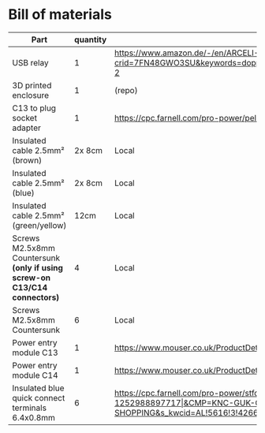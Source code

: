 # Bill of materials

| Part                                                                | quantity | link 1                                                                                                                                                                                                                                                                                                                                                                                                            |
|---------------------------------------------------------------------|----------|-------------------------------------------------------------------------------------------------------------------------------------------------------------------------------------------------------------------------------------------------------------------------------------------------------------------------------------------------------------------------------------------------------------------|
| USB relay                                                           | 1        | https://www.amazon.de/-/en/ARCELI-SRD-05VDC-SL-C-Module-Control-Intelligent/dp/B07JL4YB8R/ref=sr_1_2?crid=7FN48GWO3SU&keywords=doppelrelais+modul+usb&qid=1666316625&qu=eyJxc2MiOiIxLjU1IiwicXNhIjoiMC4wMCIsInFzcCI6IjAuMDAifQ%3D%3D&sprefix=double+relay+module+us%2Caps%2C305&sr=8-2                                                                                                   |
| 3D printed enclosure                                                | 1        | (repo)                                                                                                                                                                                                                                                                                                                                                                                                            |
| C13 to plug socket adapter                                          | 1        | https://cpc.farnell.com/pro-power/pel01253/iec-c14-plug-to-13a-socket-black/dp/PL15014                                                                                                                                                                                                                                                                                                                            |
| Insulated cable 2.5mm² (brown)                                                   |  2x 8cm        |   Local                                                                                                                                                                                                                                                                                                                                                                                                                |
| Insulated cable 2.5mm² (blue)                                                   |   2x 8cm        |   Local                                                                                                                                                                                                                                                                                                                                                                                                                |
| Insulated cable 2.5mm² (green/yellow)                                                   |  12cm        |   Local                                                                                                                                                                                                                                                                                                                                                                                                                |
| Screws M2.5x8mm Countersunk **(only if using screw-on C13/C14 connectors)**                                                     | 4        |  Local                                                                                                                                                                                                                                                                                                                                 |
| Screws M2.5x8mm Countersunk                                                      | 6        |  Local                                                                                                                                                                                                                                                                                                                                 |
| Power entry module C13                                              | 1        | https://www.mouser.co.uk/ProductDetail/Schurter/6600.4325?qs=wwP%252BWDYHj0ZPX21Cb5C%252B0w%3D%3D                                                                                                                                                                                                                                                                                                                 |
| Power entry module C14                                              | 1        | https://www.mouser.co.uk/ProductDetail/Schurter/6100.4325?qs=wwP%252BWDYHj0YjN4UVrUCMAw%3D%3D                                                                                                                                                                                                                                                                                                                     |
| Insulated blue quick connect terminals 6.4x0.8mm                    | 6        | https://cpc.farnell.com/pro-power/stfdfd2-250-10/female-push-on-terminals-blue/dp/CN11431?mckv=s_dc\|pcrid\|426684131039\|kword\|\|match\|\|plid\|\|slid\|\|product\|CN11431\|pgrid\|100371158878\|ptaid\|pla-1252988897717\|&CMP=KNC-GUK-CPC-SHOPPING&s_kwcid=AL!5616!3!426684131039!!!network}!1252988897717!&gclid=CjwKCAjw4ayUBhA4EiwATWyBrvZNPg9RGUUbJMV9b9xapA4t2o8Dei9Cu2NZsWDB-BcycAaNYZI2ZhoCbJIQAvD_BwE |
